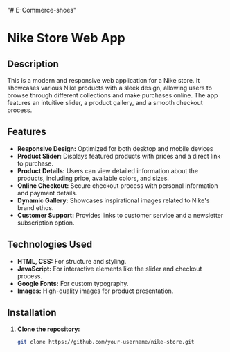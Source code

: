 "# E-Commerce-shoes" 
# Nike Store Web App

## Description
This is a modern and responsive web application for a Nike store. It showcases various Nike products with a sleek design, allowing users to browse through different collections and make purchases online. The app features an intuitive slider, a product gallery, and a smooth checkout process.

## Features
- **Responsive Design:** Optimized for both desktop and mobile devices
- **Product Slider:** Displays featured products with prices and a direct link to purchase.
- **Product Details:** Users can view detailed information about the products, including price, available colors, and sizes.
- **Online Checkout:** Secure checkout process with personal information and payment details.
- **Dynamic Gallery:** Showcases inspirational images related to Nike's brand ethos.
- **Customer Support:** Provides links to customer service and a newsletter subscription option.

## Technologies Used
- **HTML, CSS:** For structure and styling.
- **JavaScript:** For interactive elements like the slider and checkout process.
- **Google Fonts:** For custom typography.
- **Images:** High-quality images for product presentation.

## Installation

1. **Clone the repository:**
   ```bash
   git clone https://github.com/your-username/nike-store.git

